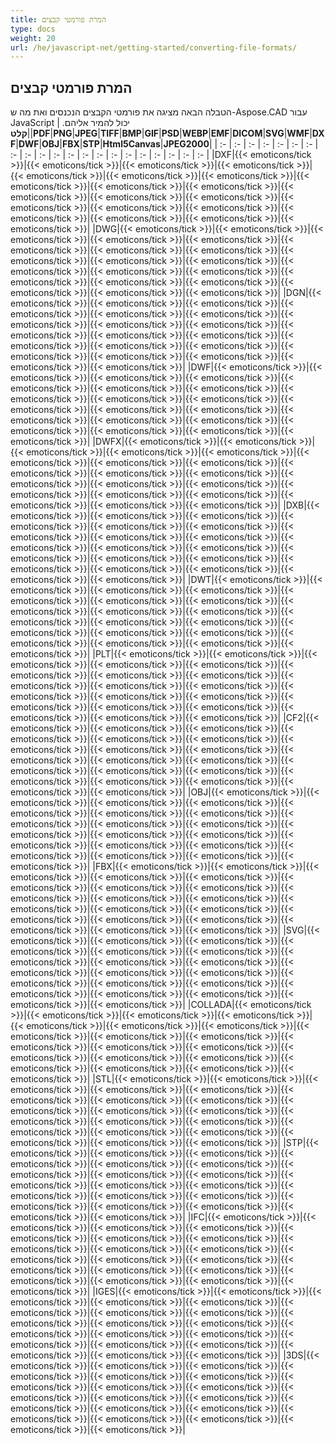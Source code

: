 ```yaml
---
title: המרת פורמטי קבצים
type: docs
weight: 20
url: /he/javascript-net/getting-started/converting-file-formats/
---
```


## **המרת פורמטי קבצים**

הטבלה הבאה מציגה את פורמטי הקבצים הנכנסים ואת מה ש-Aspose.CAD עבור JavaScript יכול להמיר אליהם.
|**קלט**||**PDF**|**PNG**|**JPEG**|**TIFF**|**BMP**|**GIF**|**PSD**|**WEBP**|**EMF**|**DICOM**|**SVG**|**WMF**|**DXF**|**DWF**|**OBJ**|**FBX**|**STP**|**Html5Canvas**|**JPEG2000**|
| :- | :- | :- | :- | :- | :- | :- | :- | :- | :- | :- | :- | :- | :- | :- | :- | :- | :- |  :- | :- | :- |
|DXF|{{< emoticons/tick >}}|{{< emoticons/tick >}}|{{< emoticons/tick >}}|{{< emoticons/tick >}}|{{< emoticons/tick >}}|{{< emoticons/tick >}}|{{< emoticons/tick >}}|{{< emoticons/tick >}}|{{< emoticons/tick >}}|{{< emoticons/tick >}}|{{< emoticons/tick >}}|{{< emoticons/tick >}}|{{< emoticons/tick >}}|{{< emoticons/tick >}}|{{< emoticons/tick >}}|{{< emoticons/tick >}}|{{< emoticons/tick >}}|{{< emoticons/tick >}}|{{< emoticons/tick >}}|{{< emoticons/tick >}}|
|DWG|{{< emoticons/tick >}}|{{< emoticons/tick >}}|{{< emoticons/tick >}}|{{< emoticons/tick >}}|{{< emoticons/tick >}}|{{< emoticons/tick >}}|{{< emoticons/tick >}}|{{< emoticons/tick >}}|{{< emoticons/tick >}}|{{< emoticons/tick >}}|{{< emoticons/tick >}}|{{< emoticons/tick >}}|{{< emoticons/tick >}}|{{< emoticons/tick >}}|{{< emoticons/tick >}}|{{< emoticons/tick >}}|{{< emoticons/tick >}}|{{< emoticons/tick >}}|{{< emoticons/tick >}}|{{< emoticons/tick >}}|
|DGN|{{< emoticons/tick >}}|{{< emoticons/tick >}}|{{< emoticons/tick >}}|{{< emoticons/tick >}}|{{< emoticons/tick >}}|{{< emoticons/tick >}}|{{< emoticons/tick >}}|{{< emoticons/tick >}}|{{< emoticons/tick >}}|{{< emoticons/tick >}}|{{< emoticons/tick >}}|{{< emoticons/tick >}}|{{< emoticons/tick >}}|{{< emoticons/tick >}}|{{< emoticons/tick >}}|{{< emoticons/tick >}}|{{< emoticons/tick >}}|{{< emoticons/tick >}}|{{< emoticons/tick >}}|{{< emoticons/tick >}}|
|DWF|{{< emoticons/tick >}}|{{< emoticons/tick >}}|{{< emoticons/tick >}}|{{< emoticons/tick >}}|{{< emoticons/tick >}}|{{< emoticons/tick >}}|{{< emoticons/tick >}}|{{< emoticons/tick >}}|{{< emoticons/tick >}}|{{< emoticons/tick >}}|{{< emoticons/tick >}}|{{< emoticons/tick >}}|{{< emoticons/tick >}}|{{< emoticons/tick >}}|{{< emoticons/tick >}}|{{< emoticons/tick >}}|{{< emoticons/tick >}}|{{< emoticons/tick >}}|{{< emoticons/tick >}}|{{< emoticons/tick >}}|
|DWFX|{{< emoticons/tick >}}|{{< emoticons/tick >}}|{{< emoticons/tick >}}|{{< emoticons/tick >}}|{{< emoticons/tick >}}|{{< emoticons/tick >}}|{{< emoticons/tick >}}|{{< emoticons/tick >}}|{{< emoticons/tick >}}|{{< emoticons/tick >}}|{{< emoticons/tick >}}|{{< emoticons/tick >}}|{{< emoticons/tick >}}|{{< emoticons/tick >}}|{{< emoticons/tick >}}|{{< emoticons/tick >}}|{{< emoticons/tick >}}|{{< emoticons/tick >}}|{{< emoticons/tick >}}|{{< emoticons/tick >}}|
|DXB|{{< emoticons/tick >}}|{{< emoticons/tick >}}|{{< emoticons/tick >}}|{{< emoticons/tick >}}|{{< emoticons/tick >}}|{{< emoticons/tick >}}|{{< emoticons/tick >}}|{{< emoticons/tick >}}|{{< emoticons/tick >}}|{{< emoticons/tick >}}|{{< emoticons/tick >}}|{{< emoticons/tick >}}|{{< emoticons/tick >}}|{{< emoticons/tick >}}|{{< emoticons/tick >}}|{{< emoticons/tick >}}|{{< emoticons/tick >}}|{{< emoticons/tick >}}|{{< emoticons/tick >}}|{{< emoticons/tick >}}|
|DWT|{{< emoticons/tick >}}|{{< emoticons/tick >}}|{{< emoticons/tick >}}|{{< emoticons/tick >}}|{{< emoticons/tick >}}|{{< emoticons/tick >}}|{{< emoticons/tick >}}|{{< emoticons/tick >}}|{{< emoticons/tick >}}|{{< emoticons/tick >}}|{{< emoticons/tick >}}|{{< emoticons/tick >}}|{{< emoticons/tick >}}|{{< emoticons/tick >}}|{{< emoticons/tick >}}|{{< emoticons/tick >}}|{{< emoticons/tick >}}|{{< emoticons/tick >}}|{{< emoticons/tick >}}|{{< emoticons/tick >}}|
|PLT|{{< emoticons/tick >}}|{{< emoticons/tick >}}|{{< emoticons/tick >}}|{{< emoticons/tick >}}|{{< emoticons/tick >}}|{{< emoticons/tick >}}|{{< emoticons/tick >}}|{{< emoticons/tick >}}|{{< emoticons/tick >}}|{{< emoticons/tick >}}|{{< emoticons/tick >}}|{{< emoticons/tick >}}|{{< emoticons/tick >}}|{{< emoticons/tick >}}|{{< emoticons/tick >}}|{{< emoticons/tick >}}|{{< emoticons/tick >}}|{{< emoticons/tick >}}|{{< emoticons/tick >}}|{{< emoticons/tick >}}|
|CF2|{{< emoticons/tick >}}|{{< emoticons/tick >}}|{{< emoticons/tick >}}|{{< emoticons/tick >}}|{{< emoticons/tick >}}|{{< emoticons/tick >}}|{{< emoticons/tick >}}|{{< emoticons/tick >}}|{{< emoticons/tick >}}|{{< emoticons/tick >}}|{{< emoticons/tick >}}|{{< emoticons/tick >}}|{{< emoticons/tick >}}|{{< emoticons/tick >}}|{{< emoticons/tick >}}|{{< emoticons/tick >}}|{{< emoticons/tick >}}|{{< emoticons/tick >}}|{{< emoticons/tick >}}|{{< emoticons/tick >}}|
|OBJ|{{< emoticons/tick >}}|{{< emoticons/tick >}}|{{< emoticons/tick >}}|{{< emoticons/tick >}}|{{< emoticons/tick >}}|{{< emoticons/tick >}}|{{< emoticons/tick >}}|{{< emoticons/tick >}}|{{< emoticons/tick >}}|{{< emoticons/tick >}}|{{< emoticons/tick >}}|{{< emoticons/tick >}}|{{< emoticons/tick >}}|{{< emoticons/tick >}}|{{< emoticons/tick >}}|{{< emoticons/tick >}}|{{< emoticons/tick >}}|{{< emoticons/tick >}}|{{< emoticons/tick >}}|{{< emoticons/tick >}}|
|FBX|{{< emoticons/tick >}}|{{< emoticons/tick >}}|{{< emoticons/tick >}}|{{< emoticons/tick >}}|{{< emoticons/tick >}}|{{< emoticons/tick >}}|{{< emoticons/tick >}}|{{< emoticons/tick >}}|{{< emoticons/tick >}}|{{< emoticons/tick >}}|{{< emoticons/tick >}}|{{< emoticons/tick >}}|{{< emoticons/tick >}}|{{< emoticons/tick >}}|{{< emoticons/tick >}}|{{< emoticons/tick >}}|{{< emoticons/tick >}}|{{< emoticons/tick >}}|{{< emoticons/tick >}}|{{< emoticons/tick >}}|
|SVG|{{< emoticons/tick >}}|{{< emoticons/tick >}}|{{< emoticons/tick >}}|{{< emoticons/tick >}}|{{< emoticons/tick >}}|{{< emoticons/tick >}}|{{< emoticons/tick >}}|{{< emoticons/tick >}}|{{< emoticons/tick >}}|{{< emoticons/tick >}}|{{< emoticons/tick >}}|{{< emoticons/tick >}}|{{< emoticons/tick >}}|{{< emoticons/tick >}}|{{< emoticons/tick >}}|{{< emoticons/tick >}}|{{< emoticons/tick >}}|{{< emoticons/tick >}}|{{< emoticons/tick >}}|{{< emoticons/tick >}}|
|COLLADA|{{< emoticons/tick >}}|{{< emoticons/tick >}}|{{< emoticons/tick >}}|{{< emoticons/tick >}}|{{< emoticons/tick >}}|{{< emoticons/tick >}}|{{< emoticons/tick >}}|{{< emoticons/tick >}}|{{< emoticons/tick >}}|{{< emoticons/tick >}}|{{< emoticons/tick >}}|{{< emoticons/tick >}}|{{< emoticons/tick >}}|{{< emoticons/tick >}}|{{< emoticons/tick >}}|{{< emoticons/tick >}}|{{< emoticons/tick >}}|{{< emoticons/tick >}}|{{< emoticons/tick >}}|{{< emoticons/tick >}}|
|STL|{{< emoticons/tick >}}|{{< emoticons/tick >}}|{{< emoticons/tick >}}|{{< emoticons/tick >}}|{{< emoticons/tick >}}|{{< emoticons/tick >}}|{{< emoticons/tick >}}|{{< emoticons/tick >}}|{{< emoticons/tick >}}|{{< emoticons/tick >}}|{{< emoticons/tick >}}|{{< emoticons/tick >}}|{{< emoticons/tick >}}|{{< emoticons/tick >}}|{{< emoticons/tick >}}|{{< emoticons/tick >}}|{{< emoticons/tick >}}|{{< emoticons/tick >}}|{{< emoticons/tick >}}|{{< emoticons/tick >}}|
|STP|{{< emoticons/tick >}}|{{< emoticons/tick >}}|{{< emoticons/tick >}}|{{< emoticons/tick >}}|{{< emoticons/tick >}}|{{< emoticons/tick >}}|{{< emoticons/tick >}}|{{< emoticons/tick >}}|{{< emoticons/tick >}}|{{< emoticons/tick >}}|{{< emoticons/tick >}}|{{< emoticons/tick >}}|{{< emoticons/tick >}}|{{< emoticons/tick >}}|{{< emoticons/tick >}}|{{< emoticons/tick >}}|{{< emoticons/tick >}}|{{< emoticons/tick >}}|{{< emoticons/tick >}}|{{< emoticons/tick >}}|
|IFC|{{< emoticons/tick >}}|{{< emoticons/tick >}}|{{< emoticons/tick >}}|{{< emoticons/tick >}}|{{< emoticons/tick >}}|{{< emoticons/tick >}}|{{< emoticons/tick >}}|{{< emoticons/tick >}}|{{< emoticons/tick >}}|{{< emoticons/tick >}}|{{< emoticons/tick >}}|{{< emoticons/tick >}}|{{< emoticons/tick >}}|{{< emoticons/tick >}}|{{< emoticons/tick >}}|{{< emoticons/tick >}}|{{< emoticons/tick >}}|{{< emoticons/tick >}}|{{< emoticons/tick >}}|{{< emoticons/tick >}}|
|IGES|{{< emoticons/tick >}}|{{< emoticons/tick >}}|{{< emoticons/tick >}}|{{< emoticons/tick >}}|{{< emoticons/tick >}}|{{< emoticons/tick >}}|{{< emoticons/tick >}}|{{< emoticons/tick >}}|{{< emoticons/tick >}}|{{< emoticons/tick >}}|{{< emoticons/tick >}}|{{< emoticons/tick >}}|{{< emoticons/tick >}}|{{< emoticons/tick >}}|{{< emoticons/tick >}}|{{< emoticons/tick >}}|{{< emoticons/tick >}}|{{< emoticons/tick >}}|{{< emoticons/tick >}}|{{< emoticons/tick >}}|
|3DS|{{< emoticons/tick >}}|{{< emoticons/tick >}}|{{< emoticons/tick >}}|{{< emoticons/tick >}}|{{< emoticons/tick >}}|{{< emoticons/tick >}}|{{< emoticons/tick >}}|{{< emoticons/tick >}}|{{< emoticons/tick >}}|{{< emoticons/tick >}}|{{< emoticons/tick >}}|{{< emoticons/tick >}}|{{< emoticons/tick >}}|{{< emoticons/tick >}}|{{< emoticons/tick >}}|{{< emoticons/tick >}}|{{< emoticons/tick >}}|{{< emoticons/tick >}}|{{< emoticons/tick >}}|{{< emoticons/tick >}}|
